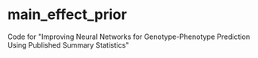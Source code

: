 # main_effect_prior
Code for "Improving Neural Networks for Genotype-Phenotype Prediction Using Published Summary Statistics"
